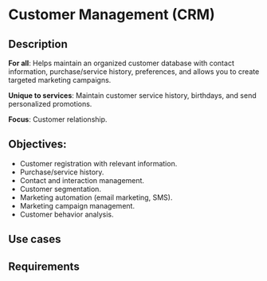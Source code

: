 # Customer Management (CRM)

## Description
**For all**: Helps maintain an organized customer database with contact information, purchase/service history, preferences, and allows you to create targeted marketing campaigns.

**Unique to services**: Maintain customer service history, birthdays, and send personalized promotions.

**Focus**: Customer relationship.

## Objectives:

- Customer registration with relevant information.
- Purchase/service history.
- Contact and interaction management.
- Customer segmentation.
- Marketing automation (email marketing, SMS).
- Marketing campaign management.
- Customer behavior analysis.

## Use cases

## Requirements